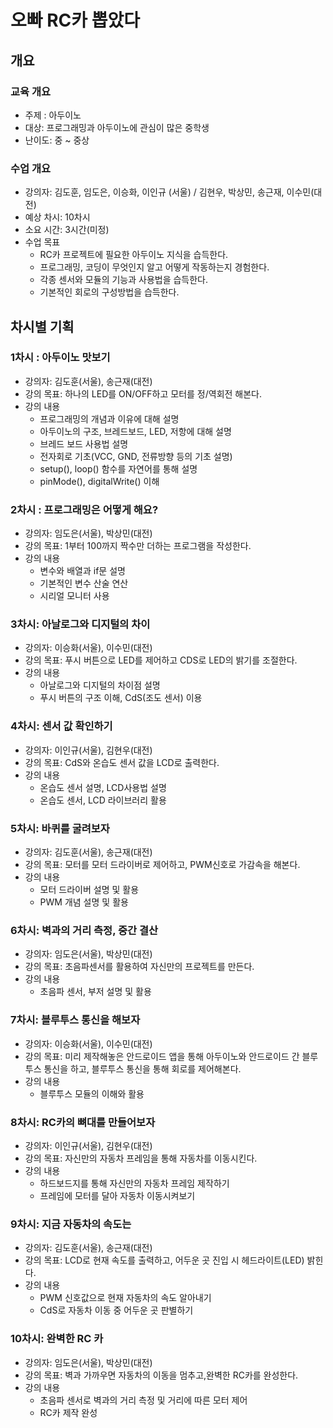 # 오빠 RC카 뽑았다

## 개요

### 교육 개요
* 주제 : 아두이노
* 대상:  프로그래밍과 아두이노에 관심이 많은 중학생
* 난이도: 중 ~ 중상

### 수업 개요
* 강의자: 김도훈, 임도은, 이승화, 이인규 (서울) / 김현우, 박상민, 송근재, 이수민(대전)
* 예상 차시: 10차시
* 소요 시간: 3시간(미정)
* 수업 목표
	*  RC카 프로젝트에 필요한 아두이노 지식을 습득한다.
	* 프로그래밍, 코딩이 무엇인지 알고 어떻게 작동하는지 경험한다.
	* 각종 센서와 모듈의 기능과 사용법을 습득한다.
	* 기본적인 회로의 구성방법을 습득한다.


## 차시별 기획

### 1차시 : 아두이노 맛보기
* 강의자: 김도훈(서울), 송근재(대전)
* 강의 목표: 하나의 LED를 ON/OFF하고 모터를 정/역회전 해본다.
* 강의 내용
	* 프로그래밍의 개념과 이유에 대해 설명
	* 아두이노의 구조, 브레드보드, LED, 저항에 대해 설명
	* 브레드 보드 사용법 설명
	* 전자회로 기초(VCC, GND, 전류방향 등의 기초 설명) 
	* setup(), loop() 함수를 자연어를 통해 설명
	* pinMode(), digitalWrite() 이해

### 2차시 : 프로그래밍은 어떻게 해요?
* 강의자: 임도은(서울), 박상민(대전)
* 강의 목표: 1부터 100까지 짝수만 더하는 프로그램을 작성한다.
* 강의 내용
	* 변수와 배열과 if문 설명
	* 기본적인 변수 산술 연산
	* 시리얼 모니터 사용

### 3차시: 아날로그와 디지털의 차이
* 강의자: 이승화(서울), 이수민(대전)
* 강의 목표: 푸시 버튼으로 LED를 제어하고 CDS로 LED의 밝기를 조절한다.
* 강의 내용
	* 아날로그와 디지털의 차이점 설명
	* 푸시 버튼의 구조 이해, CdS(조도 센서) 이용

### 4차시: 센서 값 확인하기
* 강의자: 이인규(서울), 김현우(대전)
* 강의 목표: CdS와 온습도 센서 값을 LCD로 출력한다.
* 강의 내용
	* 온습도 센서 설명, LCD사용법 설명
	* 온습도 센서, LCD 라이브러리 활용

### 5차시: 바퀴를 굴려보자
* 강의자: 김도훈(서울), 송근재(대전)
* 강의 목표: 모터를 모터 드라이버로 제어하고, PWM신호로 가감속을 해본다.
* 강의 내용
	* 모터 드라이버 설명 및 활용
	* PWM 개념 설명 및 활용

### 6차시: 벽과의 거리 측정, 중간 결산
* 강의자: 임도은(서울), 박상민(대전)
* 강의 목표: 초음파센서를 활용하여 자신만의 프로젝트를 만든다.
* 강의 내용
	* 초음파 센서, 부저 설명 및 활용

### 7차시: 블루투스 통신을 해보자
* 강의자: 이승화(서울), 이수민(대전)
* 강의 목표: 미리 제작해놓은 안드로이드 앱을 통해 아두이노와 안드로이드 간 블루투스 통신을 하고, 블루투스 통신을 통해 회로를 제어해본다.
* 강의 내용
	* 블루투스 모듈의 이해와 활용

### 8차시: RC카의 뼈대를 만들어보자
* 강의자: 이인규(서울), 김현우(대전)
* 강의 목표: 자신만의 자동차 프레임을 통해 자동차를 이동시킨다.
* 강의 내용
	* 하드보드지를 통해 자신만의 자동차 프레임 제작하기
	* 프레임에 모터를 달아 자동차 이동시켜보기

### 9차시: 지금 자동차의 속도는
* 강의자: 김도훈(서울), 송근재(대전)
* 강의 목표: LCD로 현재 속도를 출력하고, 어두운 곳 진입 시 헤드라이트(LED) 밝힌다.
* 강의 내용
	* PWM 신호값으로 현재 자동차의 속도 알아내기
	* CdS로 자동차 이동 중 어두운 곳 판별하기

### 10차시: 완벽한 RC 카
* 강의자: 임도은(서울), 박상민(대전)
* 강의 목표: 벽과 가까우면 자동차의 이동을 멈추고,완벽한 RC카를 완성한다.
* 강의 내용
	* 초음파 센서로 벽과의 거리 측정 및 거리에 따른 모터 제어
	* RC카 제작 완성

